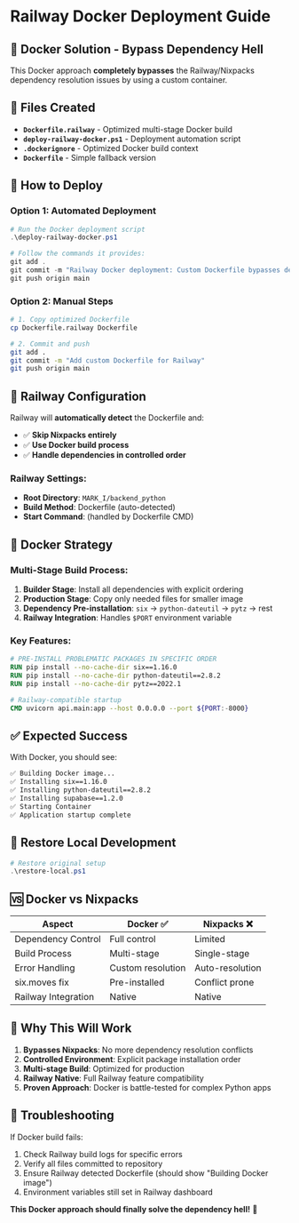 # Railway Docker Deployment Guide

## 🐳 Docker Solution - Bypass Dependency Hell

This Docker approach **completely bypasses** the Railway/Nixpacks dependency resolution issues by using a custom container.

## 📁 Files Created

- **`Dockerfile.railway`** - Optimized multi-stage Docker build
- **`deploy-railway-docker.ps1`** - Deployment automation script  
- **`.dockerignore`** - Optimized Docker build context
- **`Dockerfile`** - Simple fallback version

## 🚀 How to Deploy

### Option 1: Automated Deployment
```powershell
# Run the Docker deployment script
.\deploy-railway-docker.ps1

# Follow the commands it provides:
git add .
git commit -m "Railway Docker deployment: Custom Dockerfile bypasses dependency hell" 
git push origin main
```

### Option 2: Manual Steps
```bash
# 1. Copy optimized Dockerfile
cp Dockerfile.railway Dockerfile

# 2. Commit and push
git add .
git commit -m "Add custom Dockerfile for Railway"
git push origin main
```

## 🔧 Railway Configuration

Railway will **automatically detect** the Dockerfile and:
- ✅ **Skip Nixpacks entirely**
- ✅ **Use Docker build process**
- ✅ **Handle dependencies in controlled order**

### Railway Settings:
- **Root Directory**: `MARK_I/backend_python`
- **Build Method**: Dockerfile (auto-detected)
- **Start Command**: (handled by Dockerfile CMD)

## 🎯 Docker Strategy

### Multi-Stage Build Process:
1. **Builder Stage**: Install all dependencies with explicit ordering
2. **Production Stage**: Copy only needed files for smaller image
3. **Dependency Pre-installation**: `six` → `python-dateutil` → `pytz` → rest
4. **Railway Integration**: Handles `$PORT` environment variable

### Key Features:
```dockerfile
# PRE-INSTALL PROBLEMATIC PACKAGES IN SPECIFIC ORDER
RUN pip install --no-cache-dir six==1.16.0
RUN pip install --no-cache-dir python-dateutil==2.8.2  
RUN pip install --no-cache-dir pytz==2022.1

# Railway-compatible startup
CMD uvicorn api.main:app --host 0.0.0.0 --port ${PORT:-8000}
```

## ✅ Expected Success

With Docker, you should see:
```bash
✅ Building Docker image...
✅ Installing six==1.16.0 
✅ Installing python-dateutil==2.8.2
✅ Installing supabase==1.2.0
✅ Starting Container
✅ Application startup complete
```

## 🔄 Restore Local Development

```powershell
# Restore original setup
.\restore-local.ps1
```

## 🆚 Docker vs Nixpacks

| Aspect | Docker ✅ | Nixpacks ❌ |
|--------|-----------|-------------|
| Dependency Control | Full control | Limited |
| Build Process | Multi-stage | Single-stage |
| Error Handling | Custom resolution | Auto-resolution |
| six.moves fix | Pre-installed | Conflict prone |
| Railway Integration | Native | Native |

## 🎯 Why This Will Work

1. **Bypasses Nixpacks**: No more dependency resolution conflicts
2. **Controlled Environment**: Explicit package installation order
3. **Multi-stage Build**: Optimized for production 
4. **Railway Native**: Full Railway feature compatibility
5. **Proven Approach**: Docker is battle-tested for complex Python apps

## 🚨 Troubleshooting

If Docker build fails:
1. Check Railway build logs for specific errors
2. Verify all files committed to repository
3. Ensure Railway detected Dockerfile (should show "Building Docker image")
4. Environment variables still set in Railway dashboard

**This Docker approach should finally solve the dependency hell!** 🎉

